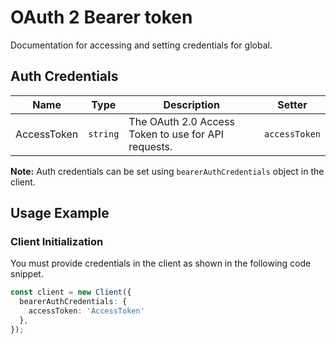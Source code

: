 
# OAuth 2 Bearer token



Documentation for accessing and setting credentials for global.

## Auth Credentials

| Name | Type | Description | Setter |
|  --- | --- | --- | --- |
| AccessToken | `string` | The OAuth 2.0 Access Token to use for API requests. | `accessToken` |



**Note:** Auth credentials can be set using `bearerAuthCredentials` object in the client.

## Usage Example

### Client Initialization

You must provide credentials in the client as shown in the following code snippet.

```ts
const client = new Client({
  bearerAuthCredentials: {
    accessToken: 'AccessToken'
  },
});
```


